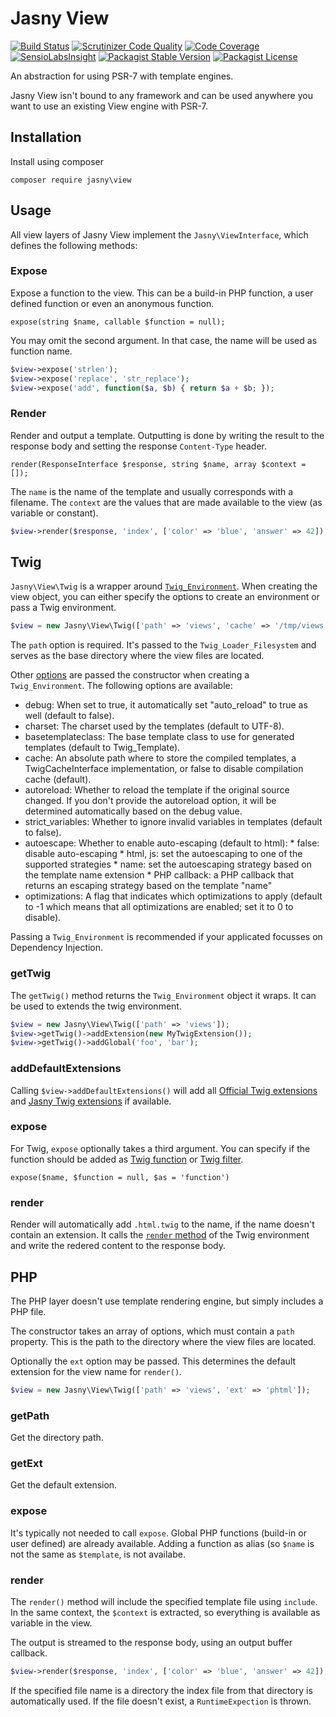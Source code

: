 Jasny View
===

[![Build Status](https://travis-ci.org/jasny/view.svg?branch=master)](https://travis-ci.org/jasny/view)
[![Scrutinizer Code Quality](https://scrutinizer-ci.com/g/jasny/view/badges/quality-score.png?b=master)](https://scrutinizer-ci.com/g/jasny/view/?branch=master)
[![Code Coverage](https://scrutinizer-ci.com/g/jasny/view/badges/coverage.png?b=master)](https://scrutinizer-ci.com/g/jasny/view/?branch=master)
[![SensioLabsInsight](https://insight.sensiolabs.com/projects/755b902c-99d8-4535-8f1e-56394460a5a9/mini.png)](https://insight.sensiolabs.com/projects/755b902c-99d8-4535-8f1e-56394460a5a9)
[![Packagist Stable Version](https://img.shields.io/packagist/v/jasny/view.svg)](https://packagist.org/packages/jasny/view)
[![Packagist License](https://img.shields.io/packagist/l/jasny/view.svg)](https://packagist.org/packages/jasny/view)

An abstraction for using PSR-7 with template engines.

Jasny View isn't bound to any framework and can be used anywhere you want to use an existing View engine with PSR-7.

Installation
---

Install using composer

    composer require jasny\view


Usage
---

All view layers of Jasny View implement the `Jasny\ViewInterface`, which defines the following methods:

### Expose

Expose a function to the view. This can be a build-in PHP function, a user defined function or even an anonymous
function.

    expose(string $name, callable $function = null);

You may omit the second argument. In that case, the name will be used as function name.

```php
$view->expose('strlen');
$view->expose('replace', 'str_replace');
$view->expose('add', function($a, $b) { return $a + $b; });
```    

### Render

Render and output a template. Outputting is done by writing the result to the response body and setting the response
`Content-Type` header.

    render(ResponseInterface $response, string $name, array $context = []);

The `name` is the name of the template and usually corresponds with a filename. The `context` are the values that are
made available to the view (as variable or constant).


```php
$view->render($response, 'index', ['color' => 'blue', 'answer' => 42]);
```

## Twig

`Jasny\View\Twig` is a wrapper around [`Twig_Environment`](http://twig.sensiolabs.org/doc/2.x/api.html). When creating
the view object, you can either specify the options to create an environment or pass a Twig environment.

```php
$view = new Jasny\View\Twig(['path' => 'views', 'cache' => '/tmp/views']);
```

The `path` option is required. It's passed to the `Twig_Loader_Filesystem` and serves as the base directory where the
view files are located.

Other [options](http://twig.sensiolabs.org/doc/2.x/api.html#environment-options) are passed the constructor when
creating a `Twig_Environment`. The following options are available:

 * debug: When set to true, it automatically set "auto_reload" to true as well (default to false).
 * charset: The charset used by the templates (default to UTF-8).
 * basetemplateclass: The base template class to use for generated templates (default to Twig_Template).
 * cache: An absolute path where to store the compiled templates, a TwigCacheInterface implementation, or false to
   disable compilation cache (default).
 * autoreload: Whether to reload the template if the original source changed. If you don't provide the autoreload
   option, it will be determined automatically based on the debug value.
 * strict_variables: Whether to ignore invalid variables in templates (default to false).
 * autoescape: Whether to enable auto-escaping (default to html): * false: disable auto-escaping * html, js: set the
   autoescaping to one of the supported strategies * name: set the autoescaping strategy based on the template name
   extension * PHP callback: a PHP callback that returns an escaping strategy based on the template "name"
 * optimizations: A flag that indicates which optimizations to apply (default to -1 which means that all optimizations
   are enabled; set it to 0 to disable).

Passing a `Twig_Environment` is recommended if your applicated focusses on Dependency Injection.

### getTwig

The `getTwig()` method returns the `Twig_Environment` object it wraps. It can be used to extends the twig environment.

```php
$view = new Jasny\View\Twig(['path' => 'views']);
$view->getTwig()->addExtension(new MyTwigExtension());
$view->getTwig()->addGlobal('foo', 'bar');
```

### addDefaultExtensions

Calling `$view->addDefaultExtensions()` will add all [Official Twig extensions](https://github.com/twigphp/Twig-extensions)
and [Jasny Twig extensions](https://github.com/jasny/twig-extensions) if available.

### expose

For Twig, `expose` optionally takes a third argument. You can specify if the function should be added as
[Twig function](http://twig.sensiolabs.org/doc/2.x/advanced.html#functions) or [Twig filter](http://twig.sensiolabs.org/doc/2.x/advanced.html#filters).

    expose($name, $function = null, $as = 'function')

### render

Render will automatically add `.html.twig` to the name, if the name doesn't contain an extension. It calls the 
[`render` method](http://twig.sensiolabs.org/doc/2.x/api.html#rendering-templates) of the Twig environment and write the
redered content to the response body.


## PHP

The PHP layer doesn't use template rendering engine, but simply includes a PHP file.

The constructor takes an array of options, which must contain a `path` property. This is the path to the directory where
the view files are located.

Optionally the `ext` option may be passed. This determines the default extension for the view name for `render()`.

```php
$view = new Jasny\View\Twig(['path' => 'views', 'ext' => 'phtml']);
```

### getPath

Get the directory path.

### getExt

Get the default extension.

### expose

It's typically not needed to call `expose`. Global PHP functions (build-in or user defined) are already available.
Adding a function as alias (so `$name` is not the same as `$template`, is not availabe.

### render

The `render()` method will include the specified template file using `include`. In the same context, the `$context` is
extracted, so everything is available as variable in the view.

The output is streamed to the response body, using an output buffer callback.

```php
$view->render($response, 'index', ['color' => 'blue', 'answer' => 42]);
```

If the specified file name is a directory the index file from that directory is automatically used. If the file doesn't
exist, a `RuntimeExpection` is thrown.
